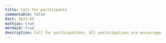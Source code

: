 ```yaml
---
title: Call for participants
commentable: false
Edit: 2021-05
mathjax: true
mermaid: true
description: Call for participations. All participations are encouraged! See the "Join the competition" section below for more details.
---
```


